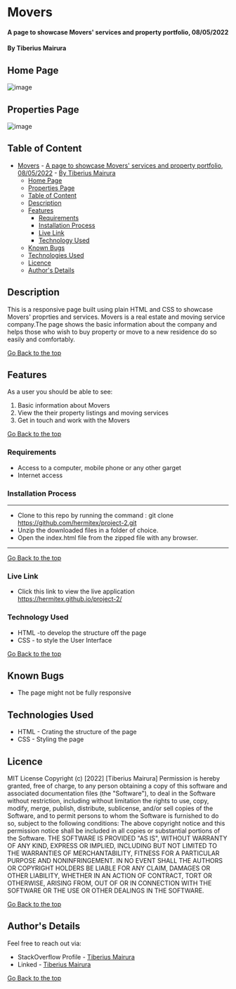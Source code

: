 # Movers
#### A page to showcase Movers' services and property portfolio, 08/05/2022

#### By Tiberius Mairura

## Home Page
![image](./assets/images/home.png)


## Properties Page
![image](./assets/images/properties.png)


## Table of Content
- [Movers](#movers)
      - [A page to showcase Movers' services and property portfolio, 08/05/2022](#a-page-to-showcase-movers-services-and-property-portfolio-08052022)
      - [By Tiberius Mairura](#by-tiberius-mairura)
  - [Home Page](#home-page)
  - [Properties Page](#properties-page)
  - [Table of Content](#table-of-content)
  - [Description](#description)
  - [Features](#features)
    - [Requirements](#requirements)
    - [Installation Process](#installation-process)
    - [Live Link](#live-link)
    - [Technology  Used](#technology--used)
  - [Known Bugs](#known-bugs)
  - [Technologies Used](#technologies-used)
  - [Licence](#licence)
  - [Author's Details](#authors-details)

## Description
<p>This is a responsive page built using plain HTML and CSS to showcase Movers' proprties and services. Movers is a real estate and moving service company.The page shows the basic information about the company and helps those who wish to buy property or move to a new residence do so easily and comfortably.</p>

[Go Back to the top](#movers)

## Features
As a user you should be able to see:
1. Basic information about Movers
2. View the their property listings and moving services
3. Get in touch and work with the Movers

[Go Back to the top](#movers)
 ###  Requirements
 * Access to  a computer, mobile phone or any other garget
 * Internet access
### Installation Process
****
* Clone to this repo by running the command : git clone https://github.com/hermitex/project-2.git
* Unzip the downloaded files in a folder of choice.
* Open the index.html file from the zipped file with any browser.
 ****
[Go Back to the top](#movers)
### Live Link
- Click this link to view the live application https://hermitex.github.io/project-2/
### Technology  Used
* HTML -to develop the structure off the page
* CSS - to style the User Interface

[Go Back to the top](#movers)
## Known Bugs
* The page might not be fully responsive
## Technologies Used
* HTML - Crating the structure of the page
* CSS - Styling the page

## Licence
MIT License
Copyright (c) [2022] [Tiberius Mairura]
Permission is hereby granted, free of charge, to any person obtaining a copy
of this software and associated documentation files (the "Software"), to deal
in the Software without restriction, including without limitation the rights
to use, copy, modify, merge, publish, distribute, sublicense, and/or sell
copies of the Software, and to permit persons to whom the Software is
furnished to do so, subject to the following conditions:
The above copyright notice and this permission notice shall be included in all
copies or substantial portions of the Software.
THE SOFTWARE IS PROVIDED "AS IS", WITHOUT WARRANTY OF ANY KIND, EXPRESS OR
IMPLIED, INCLUDING BUT NOT LIMITED TO THE WARRANTIES OF MERCHANTABILITY,
FITNESS FOR A PARTICULAR PURPOSE AND NONINFRINGEMENT. IN NO EVENT SHALL THE
AUTHORS OR COPYRIGHT HOLDERS BE LIABLE FOR ANY CLAIM, DAMAGES OR OTHER
LIABILITY, WHETHER IN AN ACTION OF CONTRACT, TORT OR OTHERWISE, ARISING FROM,
OUT OF OR IN CONNECTION WITH THE SOFTWARE OR THE USE OR OTHER DEALINGS IN THE
SOFTWARE.

[Go Back to the top](#movers)

## Author's Details
Feel free to reach out via:
* StackOverflow Profile - [Tiberius Mairura](https://stackoverflow.com/users/11869442/tiberius)
* Linked - [Tiberius Mairura](https://www.linkedin.com/in/tiberius-mairura/)

[Go Back to the top](#movers)
